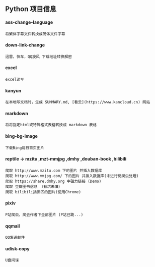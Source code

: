 ## Python 项目信息

#### ass-change-language
    将繁体字幕文件转换成简体文件字幕
  
#### down-link-change
    迅雷，快车，QQ旋风 下载地址转换解密

#### excel
    excel读写

#### kanyun
    在本地写文档时，生成 SUMMARY.md, [看云](https://www.kancloud.cn) 网站

#### markdown
    将将指定html或特殊格式表格转换成 markdown 表格

#### bing-bg-image
    下载Bing每日首页图片

#### reptile -> mzitu ,mzt-mmjpg ,dmhy ,douban-book ,bilibili
    爬取 http://www.mzitu.com 下的图片 并插入数据库
    爬取 http://www.mmjpg.com/ 下的图片 并插入数据库(未进行反爬虫处理)
    爬取 https://share.dmhy.org 中磁力链接 (Demo)
    爬取 豆瓣图书信息 （有坑未填）
    爬取 bilibili插画区的图片(使用Chrome)

#### pixiv
    P站爬虫，爬去作者下全部图片 (P站已跪...)

#### qqmail
    QQ发送邮件
    
#### udisk-copy
    U盘间谍
    


